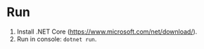 # Run

1. Install .NET Core (https://www.microsoft.com/net/download/).
2. Run in console: `dotnet run`.